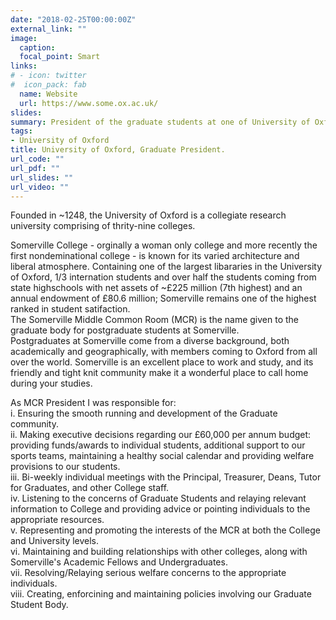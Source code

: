 ```yaml
---
date: "2018-02-25T00:00:00Z"
external_link: ""
image:
  caption: 
  focal_point: Smart
links:
# - icon: twitter
#  icon_pack: fab
  name: Website
  url: https://www.some.ox.ac.uk/
slides: 
summary: President of the graduate students at one of University of Oxford's colleges - Somerville College.
tags:
- University of Oxford
title: University of Oxford, Graduate President.
url_code: ""
url_pdf: ""
url_slides: ""
url_video: ""
---
```


Founded in ~1248, the University of Oxford is a collegiate research university comprising of thrity-nine colleges. <br>

Somerville College - orginally a woman only college and more recently the first nondeminational college - is known for its varied architecture and liberal atmosphere. Containing one of the largest libararies in the University of Oxford, 1/3 internation students and over half the students coming from state highschools with net assets of ~£225 million (7th highest) and an annual endowment of £80.6 million; Somerville remains one of the highest ranked in student satifaction.
<br>
The Somerville Middle Common Room (MCR) is the name given to the graduate body for postgraduate students at Somerville. 
<br>
Postgraduates at Somerville come from a diverse background, both academically and geographically, with members coming to Oxford from all over the world. Somerville is an excellent place to work and study, and its friendly and tight knit community make it a wonderful place to call home during your studies.
<br>

As MCR President I was responsible for: <br>
i. Ensuring the smooth running and development of the Graduate community. <br>
ii. Making executive decisions regarding our £60,000 per annum budget: providing funds/awards to individual students, additional support to our sports teams, maintaining a healthy social calendar and providing welfare provisions to our students.<br>
iii. Bi-weekly individual meetings with the Principal, Treasurer, Deans, Tutor for Graduates, and other College staff. <br>
iv. Listening to the concerns of Graduate Students and relaying relevant information to College and providing advice or pointing individuals to the appropriate resources.<br>
v. Representing and promoting the interests of the MCR at both the College and University levels.<br>
vi. Maintaining and building relationships with other colleges, along with Somerville's Academic Fellows and Undergraduates.<br>
vii. Resolving/Relaying serious welfare concerns to the appropriate individuals. <br>
viii. Creating, enforcining and maintaining policies involving our Graduate Student Body. <br>



